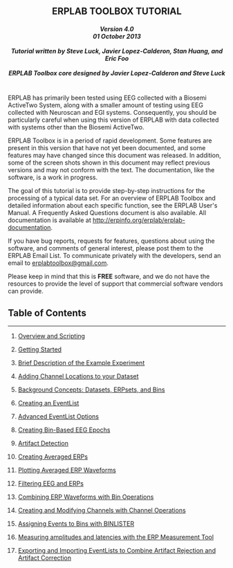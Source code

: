 <h2 align="center">ERPLAB TOOLBOX TUTORIAL </h2>
<h5 align="center">
Version 4.0<br>
01 October 2013<br><br>
Tutorial written by Steve Luck, Javier Lopez-Calderon, Stan Huang, and Eric Foo <br><br>
ERPLAB Toolbox core designed by Javier Lopez-Calderon and Steve Luck<br><br>
</h5>

ERPLAB has primarily been tested using EEG collected with a Biosemi ActiveTwo System, along with a smaller amount of testing using EEG collected with Neuroscan and EGI systems. Consequently, you should be particularly careful when using this version of ERPLAB with data collected with systems other than the Biosemi ActiveTwo.

ERPLAB Toolbox is in a period of rapid development. Some features are present in this version that have not yet been documented, and some features may have changed since this document was released. In addition, some of the screen shots shown in this document may reflect previous versions and may not conform with the text.  The documentation, like the software, is a work in progress.

The goal of this tutorial is to provide step-by-step instructions for the processing of a typical data set.  For an overview of ERPLAB Toolbox and detailed information about each specific function, see the ERPLAB User's Manual. A Frequently Asked Questions document is also available.  All documentation is available at http://erpinfo.org/erplab/erplab-documentation.

If you have bug reports, requests for features, questions about using the software, and comments of general interest, please post them to the ERPLAB Email List.  To communicate privately with the developers, send an email to erplabtoolbox@gmail.com.

Please keep in mind that this is **FREE** software, and we do not have the resources to provide the level of support that commercial software vendors can provide.

## Table of Contents
---
1. [Overview and Scripting](./Overview-and-Scripting)

2. [Getting Started](./Getting-Started:-Tutorial)

3. [Brief Description of the Example Experiment](./Brief-Description-of-the-Example-Experiment)

4. [Adding Channel Locations to your Dataset](./Adding-Channel-Locations-to-your-Dataset)

5. [Background Concepts: Datasets, ERPsets, and Bins](./Background-Concepts:-Datasets,-ERPsets,-and-bins)

6. [Creating an EventList](./Creating-an-EventList:-ERPLAB-Functions)

7. [Advanced EventList Options](./Advanced-EventList-Options)

8. [Creating Bin-Based EEG Epochs](./Creating-Bin--Based-EEG-Epochs)

9. [Artifact Detection](./Artifact-Detection)

10. [Creating Averaged ERPs](./Creating-Averaged-ERPs)

11. [Plotting Averaged ERP Waveforms](./Plotting-Averaged-ERP-Waveforms)

12. [Filtering EEG and ERPs](./Filtering-EEG-and-ERPs)

13. [Combining ERP Waveforms with Bin Operations](./Combining-ERP-Waveforms-with-Bin-Operations)

14. [Creating and Modifying Channels with Channel Operations](./Creating-and-Modifying-Channels-with-Channel-Operations)

15. [Assigning Events to Bins with BINLISTER](./Assigning-Events-to-Bins-with-BINLISTER:-Tutorial)

16. [Measuring amplitudes and latencies with the ERP Measurement Tool](./Measuring-amplitudes-and-latencies-with-the-ERP-Measurement-Tool)

17. [Exporting and Importing EventLists to Combine Artifact Rejection and Artifact Correction](./Exporting-and-Importing-EventLists-to-Combine-Artifact-Rejection-and-Artifact-Correction)
